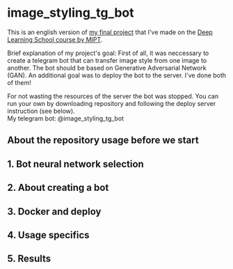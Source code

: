 # image_styling_tg_bot

This is an english version of [my final project](https://github.com/tipofyzik/ImageStyling_tgbot) that I've made on the [Deep Learning School course by MIPT](https://dls.samcs.ru/en/dls).

Brief explanation of my project's goal: First of all, it was neccessary to create a telegram bot that can transfer image style from one image to another. The bot should be based on Generative Adversarial Network (GAN). An additional goal was to deploy the bot to the server. I've done both of them!

For not wasting the resources of the server the bot was stopped. You can run your own by downloading repository and following the deploy server instruction (see below).  
My telegram bot: @image_styling_tg_bot

## About the repository usage before we start

## 1. Bot neural network selection

## 2. About creating a bot

## 3. Docker and deploy

## 4. Usage specifics

## 5. Results
